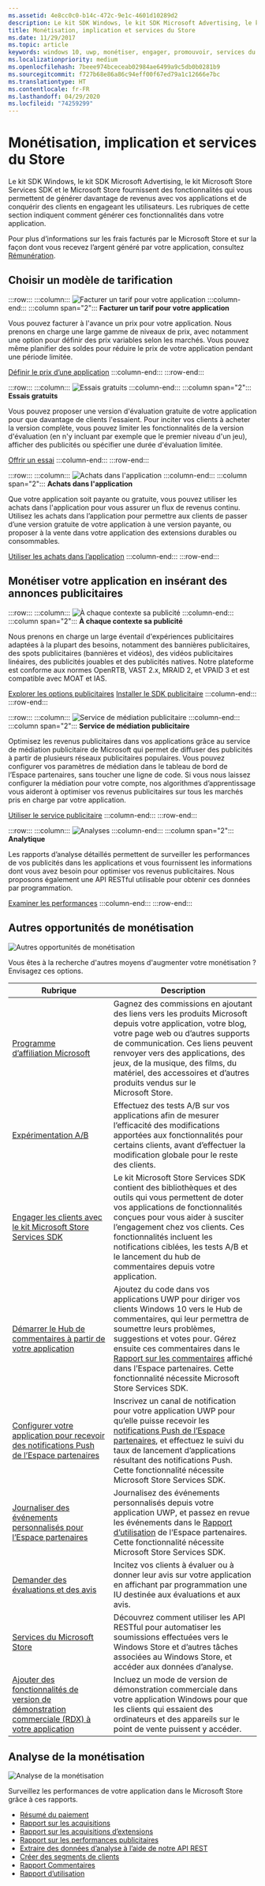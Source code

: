 ```yaml
---
ms.assetid: 4e8cc0c0-b14c-472c-9e1c-4601d10289d2
description: Le kit SDK Windows, le kit SDK Microsoft Advertising, le kit Microsoft Store Services SDK et le Microsoft Store fournissent de nombreuses fonctionnalités qui vous permettent de générer davantage de revenus avec vos applications et de conquérir des clients en engageant les utilisateurs.
title: Monétisation, implication et services du Store
ms.date: 11/29/2017
ms.topic: article
keywords: windows 10, uwp, monétiser, engager, promouvoir, services du Store
ms.localizationpriority: medium
ms.openlocfilehash: 7beee974bceceab02984ae6499a9c5db0b0281b9
ms.sourcegitcommit: f727b68e86a86c94eff00f67ed79a1c12666e7bc
ms.translationtype: HT
ms.contentlocale: fr-FR
ms.lasthandoff: 04/29/2020
ms.locfileid: "74259299"
---
```

# <a name="monetization-engagement-and-store-services"></a>Monétisation, implication et services du Store

Le kit SDK Windows, le kit SDK Microsoft Advertising, le kit Microsoft Store Services SDK et le Microsoft Store fournissent des fonctionnalités qui vous permettent de générer davantage de revenus avec vos applications et de conquérir des clients en engageant les utilisateurs. Les rubriques de cette section indiquent comment générer ces fonctionnalités dans votre application.

Pour plus d’informations sur les frais facturés par le Microsoft Store et sur la façon dont vous recevez l’argent généré par votre application, consultez [Rémunération](../publish/getting-paid-apps.md).

## <a name="choose-a-pricing-model"></a>Choisir un modèle de tarification

:::row:::
    :::column:::
        ![Facturer un tarif pour votre application](images/pricing-charge-price.png)
    :::column-end:::
    :::column span="2":::
**Facturer un tarif pour votre application**

Vous pouvez facturer à l'avance un prix pour votre application. Nous prenons en charge une large gamme de niveaux de prix, avec notamment une option pour définir des prix variables selon les marchés. Vous pouvez même planifier des soldes pour réduire le prix de votre application pendant une période limitée.

[Définir le prix d’une application](../publish/set-app-pricing-and-availability.md)
    :::column-end:::
:::row-end:::

:::row:::
    :::column:::
        ![Essais gratuits](images/pricing-free-trial.png)
    :::column-end:::
    :::column span="2":::
**Essais gratuits**

Vous pouvez proposer une version d'évaluation gratuite de votre application pour que davantage de clients l'essaient. Pour inciter vos clients à acheter la version complète, vous pouvez limiter les fonctionnalités de la version d'évaluation (en n'y incluant par exemple que le premier niveau d'un jeu), afficher des publicités ou spécifier une durée d'évaluation limitée.

[Offrir un essai](in-app-purchases-and-trials.md)
    :::column-end:::
:::row-end:::

:::row:::
    :::column:::
        ![Achats dans l'application](images/pricing-in-app-purchases.png)
    :::column-end:::
    :::column span="2":::
**Achats dans l'application**

Que votre application soit payante ou gratuite, vous pouvez utiliser les achats dans l'application pour vous assurer un flux de revenus continu. Utilisez les achats dans l’application pour permettre aux clients de passer d’une version gratuite de votre application à une version payante, ou proposer à la vente dans votre application des extensions durables ou consommables.

[Utiliser les achats dans l’application](in-app-purchases-and-trials.md)
    :::column-end:::
:::row-end:::

## <a name="monetize-your-app-with-ads"></a>Monétiser votre application en insérant des annonces publicitaires

:::row:::
    :::column:::
        ![À chaque contexte sa publicité](images/monetize-ads-every-context.png)
    :::column-end:::
    :::column span="2":::
**À chaque contexte sa publicité**

Nous prenons en charge un large éventail d'expériences publicitaires adaptées à la plupart des besoins, notamment des bannières publicitaires, des spots publicitaires (bannières et vidéos), des vidéos publicitaires linéaires, des publicités jouables et des publicités natives. Notre plateforme est conforme aux normes OpenRTB, VAST 2.x, MRAID 2, et VPAID 3 et est compatible avec MOAT et IAS.

[Explorer les options publicitaires](../publish/create-an-ad-campaign-for-your-app.md)
[Installer le SDK publicitaire](https://marketplace.visualstudio.com/items?itemName=AdMediator.MicrosoftAdvertisingSDK)
    :::column-end:::
:::row-end:::

:::row:::
    :::column:::
        ![Service de médiation publicitaire](images/monetize-ad-mediation-service.png)
    :::column-end:::
    :::column span="2":::
**Service de médiation publicitaire**

Optimisez les revenus publicitaires dans vos applications grâce au service de médiation publicitaire de Microsoft qui permet de diffuser des publicités à partir de plusieurs réseaux publicitaires populaires. Vous pouvez configurer vos paramètres de médiation dans le tableau de bord de l’Espace partenaires, sans toucher une ligne de code. Si vous nous laissez configurer la médiation pour votre compte, nos algorithmes d’apprentissage vous aideront à optimiser vos revenus publicitaires sur tous les marchés pris en charge par votre application.

[Utiliser le service publicitaire](https://blogs.windows.com/windowsdeveloper/2017/05/08/announcing-microsofts-ad-mediation-service/)
    :::column-end:::
:::row-end:::

:::row:::
    :::column:::
        ![Analyses](images/monetize-analytics-pie-chart.png)
    :::column-end:::
    :::column span="2":::
**Analytique**

Les rapports d’analyse détaillés permettent de surveiller les performances de vos publicités dans les applications et vous fournissent les informations dont vous avez besoin pour optimiser vos revenus publicitaires. Nous proposons également une API RESTful utilisable pour obtenir ces données par programmation.

[Examiner les performances](../publish/advertising-performance-report.md)
    :::column-end:::
:::row-end:::

## <a name="other-monetization-opportunities"></a>Autres opportunités de monétisation

![Autres opportunités de monétisation](images/monetize-other-opportunities.png)

Vous êtes à la recherche d'autres moyens d'augmenter votre monétisation ? Envisagez ces options.

 Rubrique                | Description                 |
|--------------------|-----------------------------|
| [Programme d’affiliation Microsoft](https://www.microsoftaffiliates.com/) | Gagnez des commissions en ajoutant des liens vers les produits Microsoft depuis votre application, votre blog, votre page web ou d’autres supports de communication. Ces liens peuvent renvoyer vers des applications, des jeux, de la musique, des films, du matériel, des accessoires et d’autres produits vendus sur le Microsoft Store.
| [Expérimentation A/B](https://docs.microsoft.com/windows/uwp/monetize/run-app-experiments-with-a-b-testing) | Effectuez des tests A/B sur vos applications afin de mesurer l’efficacité des modifications apportées aux fonctionnalités pour certains clients, avant d’effectuer la modification globale pour le reste des clients.
| [Engager les clients avec le kit Microsoft Store Services SDK](microsoft-store-services-sdk.md) | Le kit Microsoft Store Services SDK contient des bibliothèques et des outils qui vous permettent de doter vos applications de fonctionnalités conçues pour vous aider à susciter l’engagement chez vos clients. Ces fonctionnalités incluent les notifications ciblées, les tests A/B et le lancement du hub de commentaires depuis votre application.
| [Démarrer le Hub de commentaires à partir de votre application](launch-feedback-hub-from-your-app.md) | Ajoutez du code dans vos applications UWP pour diriger vos clients Windows 10 vers le Hub de commentaires, qui leur permettra de soumettre leurs problèmes, suggestions et votes pour. Gérez ensuite ces commentaires dans le [Rapport sur les commentaires](../publish/feedback-report.md) affiché dans l’Espace partenaires. Cette fonctionnalité nécessite Microsoft Store Services SDK. 
| [Configurer votre application pour recevoir des notifications Push de l’Espace partenaires](configure-your-app-to-receive-dev-center-notifications.md) | Inscrivez un canal de notification pour votre application UWP pour qu’elle puisse recevoir les [notifications Push de l’Espace partenaires](../publish/send-push-notifications-to-your-apps-customers.md), et effectuez le suivi du taux de lancement d’applications résultant des notifications Push. Cette fonctionnalité nécessite Microsoft Store Services SDK.
| [Journaliser des événements personnalisés pour l’Espace partenaires](log-custom-events-for-dev-center.md) | Journalisez des événements personnalisés depuis votre application UWP, et passez en revue les événements dans le [Rapport d’utilisation](../publish/usage-report.md) de l’Espace partenaires. Cette fonctionnalité nécessite Microsoft Store Services SDK.
| [Demander des évaluations et des avis](request-ratings-and-reviews.md) | Incitez vos clients à évaluer ou à donner leur avis sur votre application en affichant par programmation une IU destinée aux évaluations et aux avis.
| [Services du Microsoft Store](using-windows-store-services.md) | Découvrez comment utiliser les API RESTful pour automatiser les soumissions effectuées vers le Windows Store et d’autres tâches associées au Windows Store, et accéder aux données d’analyse.
| [Ajouter des fonctionnalités de version de démonstration commerciale (RDX) à votre application](retail-demo-experience.md) | Incluez un mode de version de démonstration commerciale dans votre application Windows pour que les clients qui essaient des ordinateurs et des appareils sur le point de vente puissent y accéder.

## <a name="monetization-analytics"></a>Analyse de la monétisation

![Analyse de la monétisation](images/monetize-analytics.png)

Surveillez les performances de votre application dans le Microsoft Store grâce à ces rapports.

- [Résumé du paiement](../publish/payout-summary.md)
- [Rapport sur les acquisitions](../publish/acquisitions-report.md)
- [Rapport sur les acquisitions d’extensions](../publish/add-on-acquisitions-report.md)
- [Rapport sur les performances publicitaires](../publish/advertising-performance-report.md)
- [Extraire des données d’analyse à l’aide de notre API REST](access-analytics-data-using-windows-store-services.md)
- [Créer des segments de clients](../publish/create-customer-segments.md)
- [Rapport Commentaires](../publish/feedback-report.md)
- [Rapport d’utilisation](../publish/usage-report.md)